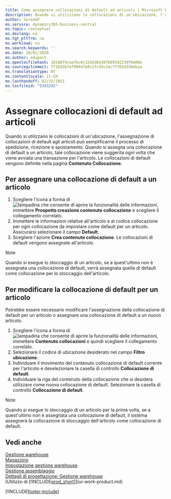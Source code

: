 ```yaml
---
title: Come assegnare collocazioni di default ad articoli | Microsoft Docs
description: Quando si utilizzano le collocazioni di un'ubicazione, l'assegnazione di collocazioni di default agli articoli può semplificarne il processo di spedizione, ricezione e spostamento. Quando si assegna una collocazione di default a un articolo, tale collocazione viene suggerita ogni volta che viene avviata una transazione per l'articolo.
author: SorenGP
ms.service: dynamics365-business-central
ms.topic: conceptual
ms.devlang: na
ms.tgt_pltfrm: na
ms.workload: na
ms.search.keywords: ''
ms.date: 10/01/2020
ms.author: edupont
ms.openlocfilehash: 10168f9caafbc0c3245d6d387669592239f0e86b
ms.sourcegitcommit: ff2b55b7e790447e0c1fcd5c2ec7f7610338ebaa
ms.translationtype: HT
ms.contentlocale: it-CH
ms.lasthandoff: 02/15/2021
ms.locfileid: "5393292"
---
```

# <a name="assign-default-bins-to-items"></a>Assegnare collocazioni di default ad articoli
Quando si utilizzano le collocazioni di un'ubicazione, l'assegnazione di collocazioni di default agli articoli può semplificarne il processo di spedizione, ricezione e spostamento. Quando si assegna una collocazione di default a un articolo, tale collocazione viene suggerita ogni volta che viene avviata una transazione per l'articolo. Le collocazioni di default vengono definite nella pagina **Contenuto Collocazione**.  

## <a name="to-assign-a-default-bin-to-an-item"></a>Per assegnare una collocazione di default a un articolo
1.  Scegliere l'icona a forma di ![lampadina che consente di aprire la funzionalità delle informazioni](media/ui-search/search_small.png "Informazioni sull'operazione che si desidera eseguire"), immettere **Prospetto creazione contenuto collocazione** e scegliere il collegamento correlato.  
2.  Immettere le informazioni relative all'articolo e al codice collocazione per ogni collocazione da impostare come default per un articolo. Assicurarsi selezionare il campo **Default**.  
3.  Scegliere l'azione **Crea contenuto collocazione**. Le collocazioni di default vengono assegnate all'articolo.  

> [!NOTE]  
>  Quando si esegue lo stoccaggio di un articolo, se a quest'ultimo non è assegnata una collocazione di default, verrà assegnata quella di default come collocazione per lo stoccaggio dell'articolo.  

## <a name="to-change-the-default-bin-for-an-item"></a>Per modificare la collocazione di default per un articolo  
Potrebbe essere necessario modificare l'assegnazione della collocazione di default per un articolo o assegnare una collocazione di default a un nuovo articolo.    
1.  Scegliere l'icona a forma di ![lampadina che consente di aprire la funzionalità delle informazioni](media/ui-search/search_small.png "Informazioni sull'operazione che si desidera eseguire"), immettere **Contenuto collocazioni** e quindi scegliere il collegamento correlato.  
2.  Selezionare il codice di ubicazione desiderato nel campo **Filtro ubicazione**.  
3.  Individuare il movimento del contenuto collocazione di default corrente per l'articolo e deselezionare la casella di controllo **Collocazione di default**.  
4.  Individuare la riga del contenuto della collocazione che si desidera utilizzare come nuova collocazione di default. Selezionare la casella di controllo **Collocazione di default**.  

> [!NOTE]  
>  Quando si esegue lo stoccaggio di un articolo per la prima volta, se a quest'ultimo non è assegnata una collocazione di default, il sistema assegnerà la collocazione di stoccaggio dell'articolo come collocazione di default.  

## <a name="see-also"></a>Vedi anche  
[Gestione warehouse](warehouse-manage-warehouse.md)  
[Magazzino](inventory-manage-inventory.md)  
[Impostazione gestione warehouse](warehouse-setup-warehouse.md)     
[Gestione assemblaggio](assembly-assemble-items.md)    
[Dettagli di progettazione: Gestione warehouse](design-details-warehouse-management.md)  
[Utilizzo di [!INCLUDE[prod_short](includes/prod_short.md)]](ui-work-product.md)


[!INCLUDE[footer-include](includes/footer-banner.md)]